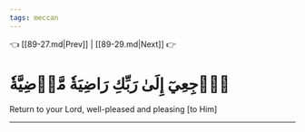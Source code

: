 ```yaml
---
tags: meccan
---
```


👈 [[89-27.md|Prev]] | [[89-29.md|Next]] 👉

# ٱرۡجِعِيٓ إِلَىٰ رَبِّكِ رَاضِيَةٗ مَّرۡضِيَّةٗ

Return to your Lord, well-pleased and pleasing [to Him]

---

